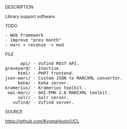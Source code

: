 
DESCRIPTION

Library support software.

TODO
<pre>
- Web Framework
- improve "prev month"
- marc + recenze -> mod
</pre>

FILE
<pre>
      api/ - Vufind REST API.
graveyard/ - Inactive.
     html/ - PHP7 frontend.
json-marc/ - Custom JSON to MARCXML convertor.
     koha/ - Koha server.
kramerius/ - Kramerius toolkit..
 oai-marc/ - OAI-PMH 2.0 MARCXML toolkit.
     solr/ - Solr server.
   vufind/ - Vufind server.
</pre>
SOURCE

https://github.com/KyomaHooin/UCL
